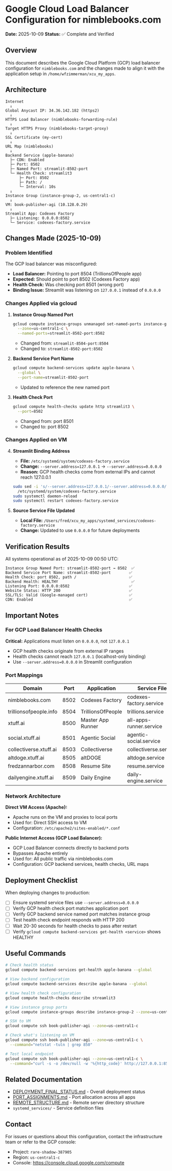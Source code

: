 # Google Cloud Load Balancer Configuration for nimblebooks.com

**Date:** 2025-10-09
**Status:** ✅ Complete and Verified

## Overview

This document describes the Google Cloud Platform (GCP) load balancer configuration for `nimblebooks.com` and the changes made to align it with the application setup in `/home/wfzimmerman/xcu_my_apps`.

## Architecture

```
Internet
  ↓
Global Anycast IP: 34.36.142.182 (https2)
  ↓
HTTPS Load Balancer (nimblebooks-forwarding-rule)
  ↓
Target HTTPS Proxy (nimblebooks-target-proxy)
  ↓
SSL Certificate (my-cert)
  ↓
URL Map (nimblebooks)
  ↓
Backend Service (apple-banana)
  ├─ CDN: Enabled
  ├─ Port: 8502
  ├─ Named Port: streamlit-8502-port
  └─ Health Check: streamlit3
      ├─ Port: 8502
      ├─ Path: /
      └─ Interval: 10s
  ↓
Instance Group (instance-group-2, us-central1-c)
  ↓
VM: book-publisher-agi (10.128.0.29)
  ↓
Streamlit App: Codexes Factory
  ├─ Listening: 0.0.0.0:8502
  └─ Service: codexes-factory.service
```

## Changes Made (2025-10-09)

### Problem Identified

The GCP load balancer was misconfigured:
- **Load Balancer:** Pointing to port 8504 (TrillionsOfPeople app)
- **Expected:** Should point to port 8502 (Codexes Factory app)
- **Health Check:** Was checking port 8501 (wrong port)
- **Binding Issue:** Streamlit was listening on `127.0.0.1` instead of `0.0.0.0`

### Changes Applied via gcloud

1. **Instance Group Named Port**
   ```bash
   gcloud compute instance-groups unmanaged set-named-ports instance-group-2 \
     --zone=us-central1-c \
     --named-ports=streamlit-8502-port:8502
   ```
   - Changed from: `streamlit-8504-port:8504`
   - Changed to: `streamlit-8502-port:8502`

2. **Backend Service Port Name**
   ```bash
   gcloud compute backend-services update apple-banana \
     --global \
     --port-name=streamlit-8502-port
   ```
   - Updated to reference the new named port

3. **Health Check Port**
   ```bash
   gcloud compute health-checks update http streamlit3 \
     --port=8502
   ```
   - Changed from: port 8501
   - Changed to: port 8502

### Changes Applied on VM

4. **Streamlit Binding Address**
   - **File:** `/etc/systemd/system/codexes-factory.service`
   - **Change:** `--server.address=127.0.0.1` → `--server.address=0.0.0.0`
   - **Reason:** GCP health checks come from external IPs and cannot reach 127.0.0.1

   ```bash
   sudo sed -i 's/--server.address=127.0.0.1/--server.address=0.0.0.0/g' \
     /etc/systemd/system/codexes-factory.service
   sudo systemctl daemon-reload
   sudo systemctl restart codexes-factory.service
   ```

5. **Source Service File Updated**
   - **Local File:** `/Users/fred/xcu_my_apps/systemd_services/codexes-factory.service`
   - **Change:** Updated to use `0.0.0.0` for future deployments

## Verification Results

All systems operational as of 2025-10-09 00:50 UTC:

```
Instance Group Named Port: streamlit-8502-port → 8502  ✅
Backend Service Port Name: streamlit-8502-port        ✅
Health Check: port 8502, path /                       ✅
Backend Health: HEALTHY                                ✅
Listening Port: 0.0.0.0:8502                          ✅
Website Status: HTTP 200                              ✅
SSL/TLS: Valid (Google-managed cert)                  ✅
CDN: Enabled                                          ✅
```

## Important Notes

### For GCP Load Balancer Health Checks

**Critical:** Applications must listen on `0.0.0.0`, not `127.0.0.1`
- GCP health checks originate from external IP ranges
- Health checks cannot reach `127.0.0.1` (localhost-only binding)
- Use `--server.address=0.0.0.0` in Streamlit configuration

### Port Mappings

| Domain | Port | Application | Service File |
|--------|------|-------------|--------------|
| nimblebooks.com | 8502 | Codexes Factory | codexes-factory.service |
| trillionsofpeople.info | 8504 | TrillionsOfPeople | trillions.service |
| xtuff.ai | 8500 | Master App Runner | all-apps-runner.service |
| social.xtuff.ai | 8501 | Agentic Social | agentic-social.service |
| collectiverse.xtuff.ai | 8503 | Collectiverse | collectiverse.service |
| altdoge.xtuff.ai | 8505 | altDOGE | altdoge.service |
| fredzannarbor.com | 8508 | Resume Site | resume.service |
| dailyengine.xtuff.ai | 8509 | Daily Engine | daily-engine.service |

### Network Architecture

**Direct VM Access (Apache):**
- Apache runs on the VM and proxies to local ports
- Used for: Direct SSH access to VM
- Configuration: `/etc/apache2/sites-enabled/*.conf`

**Public Internet Access (GCP Load Balancer):**
- GCP Load Balancer connects directly to backend ports
- Bypasses Apache entirely
- Used for: All public traffic via nimblebooks.com
- Configuration: GCP backend services, health checks, URL maps

## Deployment Checklist

When deploying changes to production:

- [ ] Ensure systemd service files use `--server.address=0.0.0.0`
- [ ] Verify GCP health check port matches application port
- [ ] Verify GCP backend service named port matches instance group
- [ ] Test health check endpoint responds with HTTP 200
- [ ] Wait 20-30 seconds for health checks to pass after restart
- [ ] Verify `gcloud compute backend-services get-health <service>` shows HEALTHY

## Useful Commands

```bash
# Check health status
gcloud compute backend-services get-health apple-banana --global

# View backend configuration
gcloud compute backend-services describe apple-banana --global

# View health check configuration
gcloud compute health-checks describe streamlit3

# View instance group ports
gcloud compute instance-groups describe instance-group-2 --zone=us-central1-c

# SSH to VM
gcloud compute ssh book-publisher-agi --zone=us-central1-c

# Check what's listening on VM
gcloud compute ssh book-publisher-agi --zone=us-central1-c \
  --command="netstat -tuln | grep 850"

# Test local endpoint
gcloud compute ssh book-publisher-agi --zone=us-central1-c \
  --command="curl -s -o /dev/null -w '%{http_code}' http://127.0.0.1:8502/"
```

## Related Documentation

- [DEPLOYMENT_FINAL_STATUS.md](./DEPLOYMENT_FINAL_STATUS.md) - Overall deployment status
- [PORT_ASSIGNMENTS.md](./PORT_ASSIGNMENTS.md) - Port allocation across all apps
- [REMOTE_STRUCTURE.md](./REMOTE_STRUCTURE.md) - Remote server directory structure
- `systemd_services/` - Service definition files

## Contact

For issues or questions about this configuration, contact the infrastructure team or refer to the GCP console:
- Project: `rare-shadow-387905`
- Region: `us-central1-c`
- Console: https://console.cloud.google.com/compute
